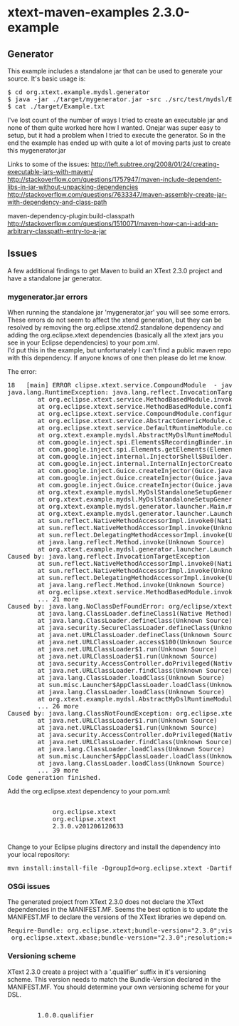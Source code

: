 xtext-maven-examples 2.3.0-example
==================================

## Generator

This example includes a standalone jar that can be used to generate your source.  It's basic usage is:
<pre>
$ cd org.xtext.example.mydsl.generator
$ java -jar ./target/mygenerator.jar -src ./src/test/mydsl/Example.mydsl -targetdir ./target
$ cat ./target/Example.txt
</pre>

I've lost count of the number of ways I tried to create an executable jar and none of them quite worked here how
I wanted.  Onejar was super easy to setup, but it had a problem when I tried to execute the generator.  So in the
end the example has ended up with quite a lot of moving parts just to create this mygenerator.jar
			
Links to some of the issues:
http://left.subtree.org/2008/01/24/creating-executable-jars-with-maven/ 
http://stackoverflow.com/questions/1757947/maven-include-dependent-libs-in-jar-without-unpacking-dependencies
http://stackoverflow.com/questions/7633347/maven-assembly-create-jar-with-dependency-and-class-path

maven-dependency-plugin:build-classpath
http://stackoverflow.com/questions/1510071/maven-how-can-i-add-an-arbitrary-classpath-entry-to-a-jar


## Issues

A few additional findings to get Maven to build an XText 2.3.0 project and have a standalone jar generator.


### mygenerator.jar errors

When running the standalone jar 'mygenerator.jar' you will see some errors.  These errors do not seem to affect the 
xtend generation, but they can be resolved by removing the org.eclipse.xtend2.standalone dependency and adding the 
org.eclipse.xtext dependencies (basically all the xtext jars you see in your Eclipse dependencies) to your pom.xml.  
I'd put this in the example, but unfortunately I can't find a public maven repo with this dependency.  If anyone knows
of one then please do let me know.

The error:
<pre>
18   [main] ERROR clipse.xtext.service.CompoundModule  - java.lang.reflect.InvocationTargetException
java.lang.RuntimeException: java.lang.reflect.InvocationTargetException
        at org.eclipse.xtext.service.MethodBasedModule.invokeMethod(MethodBasedModule.java:136)
        at org.eclipse.xtext.service.MethodBasedModule.configure(MethodBasedModule.java:49)
        at org.eclipse.xtext.service.CompoundModule.configure(CompoundModule.java:34)
        at org.eclipse.xtext.service.AbstractGenericModule.configure(AbstractGenericModule.java:32)
        at org.eclipse.xtext.service.DefaultRuntimeModule.configure(DefaultRuntimeModule.java:74)
        at org.xtext.example.mydsl.AbstractMyDslRuntimeModule.configure(AbstractMyDslRuntimeModule.java:25)
        at com.google.inject.spi.Elements$RecordingBinder.install(Elements.java:223)
        at com.google.inject.spi.Elements.getElements(Elements.java:101)
        at com.google.inject.internal.InjectorShell$Builder.build(InjectorShell.java:133)
        at com.google.inject.internal.InternalInjectorCreator.build(InternalInjectorCreator.java:103)
        at com.google.inject.Guice.createInjector(Guice.java:95)
        at com.google.inject.Guice.createInjector(Guice.java:72)
        at com.google.inject.Guice.createInjector(Guice.java:62)
        at org.xtext.example.mydsl.MyDslStandaloneSetupGenerated.createInjector(MyDslStandaloneSetupGenerated.java:26)
        at org.xtext.example.mydsl.MyDslStandaloneSetupGenerated.createInjectorAndDoEMFRegistration(MyDslStandaloneSetupGenerated.java:20)
        at org.xtext.example.mydsl.generator.launcher.Main.main(Main.java:41)
        at org.xtext.example.mydsl.generator.launcher.Launcher.launch(Launcher.java:56)
        at sun.reflect.NativeMethodAccessorImpl.invoke0(Native Method)
        at sun.reflect.NativeMethodAccessorImpl.invoke(Unknown Source)
        at sun.reflect.DelegatingMethodAccessorImpl.invoke(Unknown Source)
        at java.lang.reflect.Method.invoke(Unknown Source)
        at org.xtext.example.mydsl.generator.launcher.Launcher.main(Launcher.java:46)
Caused by: java.lang.reflect.InvocationTargetException
        at sun.reflect.NativeMethodAccessorImpl.invoke0(Native Method)
        at sun.reflect.NativeMethodAccessorImpl.invoke(Unknown Source)
        at sun.reflect.DelegatingMethodAccessorImpl.invoke(Unknown Source)
        at java.lang.reflect.Method.invoke(Unknown Source)
        at org.eclipse.xtext.service.MethodBasedModule.invokeMethod(MethodBasedModule.java:134)
        ... 21 more
Caused by: java.lang.NoClassDefFoundError: org/eclipse/xtext/serializer/sequencer/AbstractDelegatingSemanticSequencer
        at java.lang.ClassLoader.defineClass1(Native Method)
        at java.lang.ClassLoader.defineClass(Unknown Source)
        at java.security.SecureClassLoader.defineClass(Unknown Source)
        at java.net.URLClassLoader.defineClass(Unknown Source)
        at java.net.URLClassLoader.access$100(Unknown Source)
        at java.net.URLClassLoader$1.run(Unknown Source)
        at java.net.URLClassLoader$1.run(Unknown Source)
        at java.security.AccessController.doPrivileged(Native Method)
        at java.net.URLClassLoader.findClass(Unknown Source)
        at java.lang.ClassLoader.loadClass(Unknown Source)
        at sun.misc.Launcher$AppClassLoader.loadClass(Unknown Source)
        at java.lang.ClassLoader.loadClass(Unknown Source)
        at org.xtext.example.mydsl.AbstractMyDslRuntimeModule.bindISemanticSequencer(AbstractMyDslRuntimeModule.java:44)
        ... 26 more
Caused by: java.lang.ClassNotFoundException: org.eclipse.xtext.serializer.sequencer.AbstractDelegatingSemanticSequencer
        at java.net.URLClassLoader$1.run(Unknown Source)
        at java.net.URLClassLoader$1.run(Unknown Source)
        at java.security.AccessController.doPrivileged(Native Method)
        at java.net.URLClassLoader.findClass(Unknown Source)
        at java.lang.ClassLoader.loadClass(Unknown Source)
        at sun.misc.Launcher$AppClassLoader.loadClass(Unknown Source)
        at java.lang.ClassLoader.loadClass(Unknown Source)
        ... 39 more
Code generation finished.
</pre>

Add the org.eclipse.xtext dependency to your pom.xml:
<pre>
        <dependency>
            <groupId>org.eclipse.xtext</groupId>
            <artifactId>org.eclipse.xtext</artifactId>
            <version>2.3.0.v201206120633</version>
        </dependency>
</pre>

Change to your Eclipse plugins directory and install the dependency into your local repository:
<pre>
mvn install:install-file -DgroupId=org.eclipse.xtext -DartifactId=org.eclipse.xtext -Dpackaging=jar -Dversion=2.3.0.v201206120633 -Dfile=org.eclipse.xtext_2.3.0.v201206120633.jar -DgeneratePom=true
</pre>



### OSGi issues

The generated project from XText 2.3.0 does not declare the XText dependencies in the MANIFEST.MF.  Seems the best option is to 
update the MANIFEST.MF to declare the versions of the XText libraries we depend on.

<pre>
Require-Bundle: org.eclipse.xtext;bundle-version="2.3.0";visibility:=reexport,
 org.eclipse.xtext.xbase;bundle-version="2.3.0";resolution:=optional;visibility:=reexport,
</pre>


### Versioning scheme

XText 2.3.0 create a project with a '.qualifier' suffix in it's versioning scheme.  This version needs to match the Bundle-Version
declared in the MANIFEST.MF.  You should determine your own versioning scheme for your DSL.

<pre>
		<!-- You should change this and the MANIFEST.MF to your versioning scheme -->
		<version>1.0.0.qualifier</version>
</pre>

